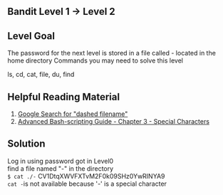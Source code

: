 ## Bandit Level 1 → Level 2

## Level Goal

The password for the next level is stored in a file called - located in the home directory
Commands you may need to solve this level

ls, cd, cat, file, du, find

## Helpful Reading Material

1. [Google Search for "dashed filename"](https://www.google.com/search?q=dashed+filename)
2. [Advanced Bash-scripting Guide - Chapter 3 - Special Characters](http://tldp.org/LDP/abs/html/special-chars.html)


## Solution

Log in using password got in Level0  
find a file named "-" in the directory  
`$ cat ./-`
CV1DtqXWVFXTvM2F0k09SHz0YwRINYA9  
`cat -`is not available because '-' is a special character


